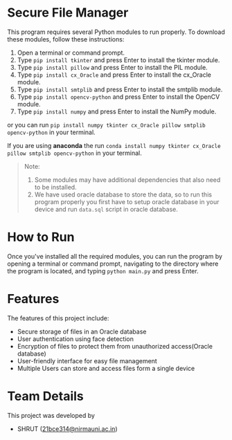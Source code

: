 # Secure File Manager

This program requires several Python modules to run properly. To download these modules, follow these instructions:

1. Open a terminal or command prompt.
2. Type `pip install tkinter` and press Enter to install the tkinter module.
3. Type `pip install pillow` and press Enter to install the PIL module.
4. Type `pip install cx_Oracle` and press Enter to install the cx_Oracle module.
5. Type `pip install smtplib` and press Enter to install the smtplib module.
6. Type `pip install opencv-python` and press Enter to install the OpenCV module.
7. Type `pip install numpy` and press Enter to install the NumPy module.

or you can run  `pip install numpy tkinter cx_Oracle pillow smtplib opencv-python` in your terminal.  

If you are using **anaconda** the run `conda install numpy tkinter cx_Oracle pillow smtplib opencv-python` in your terminal.   

>Note: 
>1. Some modules may have additional dependencies that also need to be installed.
>2. We have used oracle database to store the data, so to run this program properly you first have to setup oracle database in your device and run `data.sql` script in oracle database.

# How to Run
Once you've installed all the required modules, you can run the program by opening a terminal or command prompt, navigating to the directory where the program is located, and typing `python main.py` and press Enter.


#  Features
The features of this project include:

*  Secure storage of files in an Oracle database
* User authentication using face detection
* Encryption of files to protect them from unauthorized access(Oracle database)
* User-friendly interface for easy file management
* Multiple Users can store and access files form a single device


# Team Details
This project was developed by
* SHRUT (21bce314@nirmauni.ac.in)
